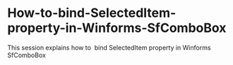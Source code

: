 # How-to-bind-SelectedItem-property-in-Winforms-SfComboBox
This session explains how to  bind SelectedItem property in Winforms SfComboBox
